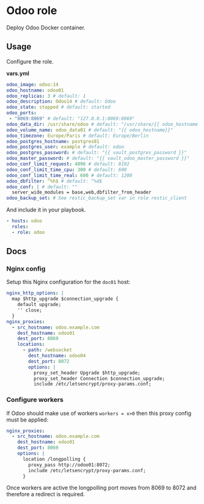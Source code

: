 # Odoo role

Deploy Odoo Docker container.

## Usage

Configure the role.

**vars.yml**

```yml
odoo_image: odoo:14
odoo_hostname: odoo01
odoo_replicas: 3 # default: 1
odoo_description: Odoo14 # default: Odoo
odoo_state: stopped # default: started
odoo_ports:
 - "8069:8069" # default: "127.0.0.1:8069:8069"
odoo_data_dir: /usr/share/odoo # default: "/usr/share/{{ odoo_hostname }}"
odoo_volume_name: odoo_data01 # default: "{{ odoo_hostname}}"
odoo_timezone: Europe/Paris # default: Europe/Berlin
odoo_postgres_hostname: postgres01
odoo_postgres_user: example # default: odoo
odoo_postgres_password: # default: "{{ vault_postgres_password }}"
odoo_master_password: # default: "{{ vault_odoo_master_password }}"
odoo_conf_limit_request: 4096 # default: 8192
odoo_conf_limit_time_cpu: 300 # default: 600
odoo_conf_limit_time_real: 600 # default: 1200
odoo_dbfilter: ^%h$ # default: ^%d$
odoo_conf: | # default: ""
  server_wide_modules = base,web,dbfilter_from_header
odoo_backup_set: # See restic_backup_set var in role restic_client
```

And include it in your playbook.

```yml
- hosts: odoo
  roles:
  - role: odoo
```

## Docs

### Nginx config

Setup this Nginx configuration for the `doc01` host:

```yaml
nginx_http_options: |
  map $http_upgrade $connection_upgrade {
    default upgrade;
    '' close;
  }
nginx_proxies:
  - src_hostname: odoo.example.com
    dest_hostname: odoo01
    dest_port: 8069
    locations:
      - path: /websocket
        dest_hostname: odoo04
        dest_port: 8072
        options: |
          proxy_set_header Upgrade $http_upgrade;
          proxy_set_header Connection $connection_upgrade;
          include /etc/letsencrypt/proxy-params.conf;
```

### Configure workers

If Odoo should make use of workers `workers = x>0` then this proxy config must be applied:

```yaml
nginx_proxies:
  - src_hostname: odoo.example.com
    dest_hostname: odoo01
    dest_port: 8069
    options: |
      location /longpolling {
        proxy_pass http://odoo01:8072;
        include /etc/letsencrypt/proxy-params.conf;
      }
```

Once workers are active the longpolling port moves from 8069 to 8072 and therefore a redirect is required.
